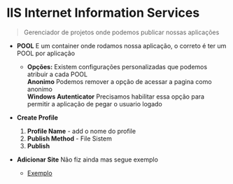 # **IIS** Internet Information Services
> Gerenciador de projetos onde podemos publicar nossas aplicações

- **POOL** E um container onde rodamos nossa aplicação, o correto é ter um POOL por aplicação
    - **Opções:** Existem configurações personalizadas que podemos atribuir a cada POOL   
    **Anonimo** Podemos remover a opção de acessar a pagina como anonimo   
    **Windows Autenticator** Precisamos habilitar essa opção para permitir a aplicação de pegar o usuario logado

- **Create Profile** 
    1. **Profile Name** - add o nome do profile
    2. **Publish Method** - File Sistem
    3. **Publish**

- **Adicionar Site** Não fiz ainda mas segue exemplo
    - [Exemplo](http://rodrigosendin.blogspot.com/2017/06/publicacao-manual-de-webapi-no-iis.html)
